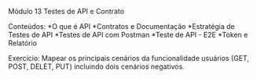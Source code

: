 Módulo 13 Testes de API e Contrato

Conteúdos:
*O que é API
*Contratos e Documentação
*Estratégia de Testes de API
*Testes de API com Postman 
*Teste de API - E2E
*Token e Relatório

Exercício: Mapear os principais cenários da funcionalidade usuários (GET, POST, DELET, PUT) incluindo dois cenários negativos.
